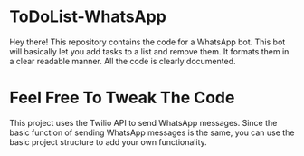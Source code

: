 # ToDoList-WhatsApp
Hey there! This repository contains the code for a WhatsApp bot. This bot will basically let you add tasks to a list and remove them. It formats them in a clear readable manner.
All the code is clearly documented.

# Feel Free To Tweak The Code
This project uses the Twilio API to send WhatsApp messages. Since the basic function of sending WhatsApp messages is the same, you can use the basic project structure to add your own functionality.
